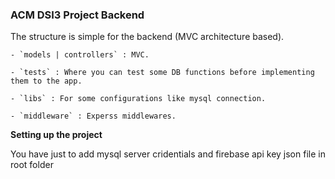### ACM DSI3 Project Backend ###

The structure is simple for the backend (MVC architecture based).

    - `models | controllers` : MVC.

    - `tests` : Where you can test some DB functions before implementing them to the app.

    - `libs` : For some configurations like mysql connection.

    - `middleware` : Experss middlewares.

**Setting up the project**

You have just to add mysql server cridentials and firebase api key json file in root folder
